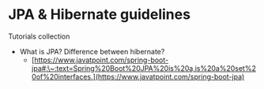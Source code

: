 # JPA & Hibernate guidelines

Tutorials collection

* What is JPA? Difference between hibernate?
  * [https://www.javatpoint.com/spring-boot-jpa#:\~:text=Spring%20Boot%20JPA%20is%20a,is%20a%20set%20of%20interfaces.](https://www.javatpoint.com/spring-boot-jpa)



